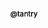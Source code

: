 <svg viewBox="0 0 600 300">

  <!-- Symbol with text -->
  <symbol id="s-text">
    <text text-anchor="middle"
          x="50%"
          y="50%"
          dy=".35em"
          class="text--line"
          >
      @tantry
    </text>    
  </symbol>

  <!-- Clippath  with text -->
  <clippath id="cp-text">
    <text text-anchor="middle"
          x="50%"
          y="50%"
          dy=".35em"
          class="text--line"
          >
      @tantry
    </text>
  </clippath>

  <!-- Group for shadow -->
  <g clip-path="url(#cp-text)" class="shadow">
    <rect
          width="60%"
          height="60%"         
          class="anim-shape anim-shape--shadow"
          ></rect>
  </g>

  <!-- Group with clippath for text-->
  <g clip-path="url(#cp-text)" class="colortext">
    <!-- Animated shapes inside text -->
    <rect
          width="100%"
          height="100%"         
          class="anim-shape"
          ></rect>
    <rect
          width="80%"
          height="100%"         
          class="anim-shape"
          ></rect>
    <rect
          width="60%"
          height="100%"         
          class="anim-shape"
          ></rect>
    <rect
          width="40%"
          height="100%"         
          class="anim-shape"
          ></rect>
    <rect
          width="20%"
          height="100%"         
          class="anim-shape"
          ></rect>
  </g>

  <!-- Transparent copy of text to keep
         patterned text selectable -->
  <use xlink:href="#s-text"
       class="text--transparent"></use>

</svg>